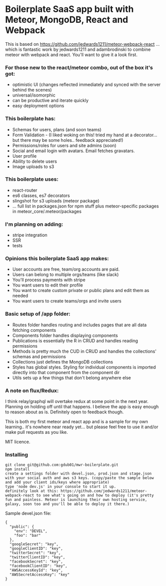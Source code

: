 # Boilerplate SaaS app built with Meteor, MongoDB, React and Webpack

This is based on https://github.com/jedwards1211/meteor-webpack-react ... which is fantastic work by jedwards1211 and adambrodinski to combine meteor with webpack and react. You'll want to give it a look first.

### For those new to the react/meteor combo, out of the box it's got:

* optimistic UI (changes reflected immediately and synced with the server behind the scenes)
* universal/isomorphic
* can be productive and iterate quickly
* easy deployment options

### This boilerplate has:

* Schemas for users, plans (and soon teams)
* Form Validation - (I liked woking on this! tried my hand at a decorator... but there may be some holes.. feedback appreciated!)
* Permissions/roles for users and site admins (soon)
* Social and email login with avatars. Email fetches gravatars.
* User profile
* Ability to delete users
* Image uploads to s3

### This boilerplate uses:

* react-router
* es6 classes, es7 decorators
* slingshot for s3 uploads (meteor package)
* ... full list in packages.json for npm stuff plus meteor-specific packages in meteor_core/.meteor/packages

### I'm planning on adding:

* stripe integration
* SSR
* tests

### Opinions this boilerplate SaaS app makes:

* User accounts are free, team/org accounts are paid.
* Users can belong to multiple orgs/teams (like slack)
* You'll process payments with stripe
* You want users to edit their profile
* You want to create custom private or public plans and edit them as needed
* You want users to create teams/orgs and invite users

### Basic setup of /app folder:

* Routes folder handles routing and includes pages that are all data fetching components
* Components folder handles displaying components
* Publications is essentially the R in CRUD and handles reading permissions
* Methods is pretty much the CUD in CRUD and handles the collections' schemas and permissions
* Collections just defines the MongoDB collections
* Styles has global styles. Styling for individual components is imported directly into that component from the component dir
* Utils sets up a few things that don't belong anywhere else

### A note on flux/Redux:

I think relay/graphql will overtake redux at some point in the next year. Planning on holding off until that happens. I believe the app is easy enough to reason about as is. Definitely open to feedback though.

This is both my first meteor and react app and is a sample for my own learning.. it's nowhere near ready yet... but please feel free to use it and/or make pull requests as you like.

MIT licence.

### Installing

```
git clone git@github.com:gdub01/mwr-boilerplate.git
npm install
create a settings folder with devel.json, prod.json and stage.json with your social auth and aws s3 keys. (copy/paste the sample below and add your client ids/keys where appropriate)
type 'node dev.js' in your console to start it up.
definitely look at this: https://github.com/jedwards1211/meteor-webpack-react to see what's going on and how to deploy (it's pretty fun and painless. Meteor is launching their own hosting service, galaxy, soon too and you'll be able to deploy it there.)
```

Sample devel.json file:

```
{
  "public": {
    "env": "DEVEL",
    "foo": "bar"
  },
  "googleSecret": "key",
  "googleClientID": "key",
  "twitterSecret": "key",
  "twitterClientID": "key",
  "facebookSecret": "key",
  "facebookClientID": "key",
  "AWSAccessKeyId": "key",
  "AWSSecretAccessKey": "key"
}
```
